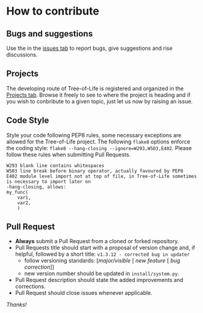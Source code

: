 # How to contribute

## Bugs and suggestions

Use the in the [issues tab](https://github.com/joaomcteixeira/Tree-of-Life/issues) to report bugs, give suggestions and rise discussions.

## Projects

The developing route of Tree-of-Life is registered and organized in the [Projects tab](https://github.com/joaomcteixeira/Tree-of-Life/projects). Browse it freely to see to where the project is heading and if you wish to conbribute to a given topic, just let us now by raising an issue.

## Code Style

Style your code following PEP8 rules, some necessary exceptions are allowed for the Tree-of-Life project. The following `flake8` options enforce the coding style: `flake8 --hang-closing --ignore=W293,W503,E402`. Please follow these rules when submitting Pull Requests.

```
W293 blank line contains whitespaces
W503 line break before binary operator, actually favoured by PEP8
E402 module level import not at top of file, in Tree-of-Life sometimes is necessary to import later on
-hang-closing, allows:
my_func(
    var1,
    var2,
    )
```

## Pull Request

- **Always** submit a Pull Request from a cloned or forked repository.
- Pull Requests title should start with a proposal of version change and, if helpful, followed by a short title: `v1.3.12 - corrected bug in updater`
  - follow versioning standards: [_major/visible_ [ _new feature_ [ _bug correction_]]
  - new version number should be updated in `install/system.py`.
- Pull Request description should state the added improvements and corrections.
- Pull Request should close issues whenever applicable.

_Thanks!_
